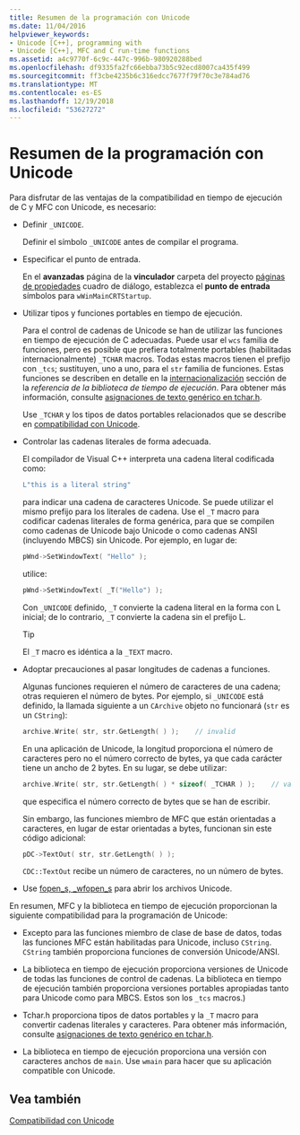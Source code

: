 ```yaml
---
title: Resumen de la programación con Unicode
ms.date: 11/04/2016
helpviewer_keywords:
- Unicode [C++], programming with
- Unicode [C++], MFC and C run-time functions
ms.assetid: a4c9770f-6c9c-447c-996b-980920288bed
ms.openlocfilehash: df9335fa2fc66ebba73b5c92ecd8007ca435f499
ms.sourcegitcommit: ff3cbe4235b6c316edcc7677f79f70c3e784ad76
ms.translationtype: MT
ms.contentlocale: es-ES
ms.lasthandoff: 12/19/2018
ms.locfileid: "53627272"
---
```

# <a name="unicode-programming-summary"></a>Resumen de la programación con Unicode

Para disfrutar de las ventajas de la compatibilidad en tiempo de ejecución de C y MFC con Unicode, es necesario:

- Definir `_UNICODE`.

   Definir el símbolo `_UNICODE` antes de compilar el programa.

- Especificar el punto de entrada.

   En el **avanzadas** página de la **vinculador** carpeta del proyecto [páginas de propiedades](../ide/property-pages-visual-cpp.md) cuadro de diálogo, establezca el **punto de entrada** símbolos para `wWinMainCRTStartup`.

- Utilizar tipos y funciones portables en tiempo de ejecución.

   Para el control de cadenas de Unicode se han de utilizar las funciones en tiempo de ejecución de C adecuadas. Puede usar el `wcs` familia de funciones, pero es posible que prefiera totalmente portables (habilitadas internacionalmente) `_TCHAR` macros. Todas estas macros tienen el prefijo con `_tcs`; sustituyen, uno a uno, para el `str` familia de funciones. Estas funciones se describen en detalle en la [internacionalización](../c-runtime-library/internationalization.md) sección de la *referencia de la biblioteca de tiempo de ejecución*. Para obtener más información, consulte [asignaciones de texto genérico en tchar.h](../text/generic-text-mappings-in-tchar-h.md).

   Use `_TCHAR` y los tipos de datos portables relacionados que se describe en [compatibilidad con Unicode](../text/support-for-unicode.md).

- Controlar las cadenas literales de forma adecuada.

   El compilador de Visual C++ interpreta una cadena literal codificada como:

    ```cpp
    L"this is a literal string"
    ```

   para indicar una cadena de caracteres Unicode. Se puede utilizar el mismo prefijo para los literales de cadena. Use el `_T` macro para codificar cadenas literales de forma genérica, para que se compilen como cadenas de Unicode bajo Unicode o como cadenas ANSI (incluyendo MBCS) sin Unicode. Por ejemplo, en lugar de:

    ```cpp
    pWnd->SetWindowText( "Hello" );
    ```

   utilice:

    ```cpp
    pWnd->SetWindowText( _T("Hello") );
    ```

   Con `_UNICODE` definido, `_T` convierte la cadena literal en la forma con L inicial; de lo contrario, `_T` convierte la cadena sin el prefijo L.

    > [!TIP]
    >  El `_T` macro es idéntica a la `_TEXT` macro.

- Adoptar precauciones al pasar longitudes de cadenas a funciones.

   Algunas funciones requieren el número de caracteres de una cadena; otras requieren el número de bytes. Por ejemplo, si `_UNICODE` está definido, la llamada siguiente a un `CArchive` objeto no funcionará (`str` es un `CString`):

    ```cpp
    archive.Write( str, str.GetLength( ) );    // invalid
    ```

   En una aplicación de Unicode, la longitud proporciona el número de caracteres pero no el número correcto de bytes, ya que cada carácter tiene un ancho de 2 bytes. En su lugar, se debe utilizar:

    ```cpp
    archive.Write( str, str.GetLength( ) * sizeof( _TCHAR ) );    // valid
    ```

   que especifica el número correcto de bytes que se han de escribir.

   Sin embargo, las funciones miembro de MFC que están orientadas a caracteres, en lugar de estar orientadas a bytes, funcionan sin este código adicional:

    ```cpp
    pDC->TextOut( str, str.GetLength( ) );
    ```

   `CDC::TextOut` recibe un número de caracteres, no un número de bytes.

- Use [fopen_s, _wfopen_s](../c-runtime-library/reference/fopen-s-wfopen-s.md) para abrir los archivos Unicode.

En resumen, MFC y la biblioteca en tiempo de ejecución proporcionan la siguiente compatibilidad para la programación de Unicode:

- Excepto para las funciones miembro de clase de base de datos, todas las funciones MFC están habilitadas para Unicode, incluso `CString`. `CString` también proporciona funciones de conversión Unicode/ANSI.

- La biblioteca en tiempo de ejecución proporciona versiones de Unicode de todas las funciones de control de cadenas. La biblioteca en tiempo de ejecución también proporciona versiones portables apropiadas tanto para Unicode como para MBCS. Estos son los `_tcs` macros.)

- Tchar.h proporciona tipos de datos portables y la `_T` macro para convertir cadenas literales y caracteres. Para obtener más información, consulte [asignaciones de texto genérico en tchar.h](../text/generic-text-mappings-in-tchar-h.md).

- La biblioteca en tiempo de ejecución proporciona una versión con caracteres anchos de `main`. Use `wmain` para hacer que su aplicación compatible con Unicode.

## <a name="see-also"></a>Vea también

[Compatibilidad con Unicode](../text/support-for-unicode.md)
